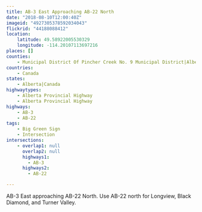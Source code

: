 ```yaml
---
title: AB-3 East Approaching AB-22 North
date: "2018-08-10T12:00:40Z"
imageid: "4927305378592034043"
flickrid: "44188088412"
location:
    latitude: 49.58922005530329
    longitude: -114.20107113697216
places: []
counties:
    - Municipal District Of Pincher Creek No. 9 Municipal District|Alberta|Canada
countries:
    - Canada
states:
    - Alberta|Canada
highwaytypes:
    - Alberta Provincial Highway
    - Alberta Provincial Highway
highways:
    - AB-3
    - AB-22
tags:
    - Big Green Sign
    - Intersection
intersections:
    - overlap1: null
      overlap2: null
      highways1:
        - AB-3
      highways2:
        - AB-22

---
```

AB-3 East approaching AB-22 North.  Use AB-22 north for Longview, Black Diamond, and Turner Valley.